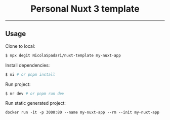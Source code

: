 <h1 align="center">Personal Nuxt 3 template</h1>
<hr />

## Usage

Clone to local:
```sh
$ npx degit NicolaSpadari/nuxt-template my-nuxt-app
```

Install dependencies:
```sh
$ ni # or pnpm install
```

Run project:
```sh
$ nr dev # or pnpm run dev
```

Run static generated project:
```
docker run -it -p 3000:80 --name my-nuxt-app --rm --init my-nuxt-app
```

